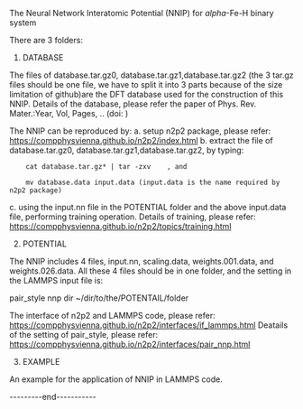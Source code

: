 The Neural Network Interatomic Potential (NNIP) for $alpha$-Fe-H binary system

There are 3 folders:

1. DATABASE

 The files of database.tar.gz0, database.tar.gz1,database.tar.gz2 (the 3 tar.gz files should be one file, we have to split it into 3 parts because of the size limitation of github)are the DFT database used for the construction of this NNIP.
 Details of the database, please refer the paper of Phys. Rev. Mater.:Year,  Vol,  Pages, .. (doi:          )

 The NNIP can be reproduced by:
 a. setup n2p2 package, please refer:  https://compphysvienna.github.io/n2p2/index.html
 b. extract the file of database.tar.gz0, database.tar.gz1,database.tar.gz2, by typing: 
 
        cat database.tar.gz* | tar -zxv    , and
        
        mv database.data input.data (input.data is the name required by n2p2 package)
        
 c. using the input.nn file in the POTENTIAL folder and the above input.data file, performing training operation. 
    Details of training, please refer:  https://compphysvienna.github.io/n2p2/topics/training.html
 
2. POTENTIAL

 The NNIP includes 4 files, input.nn, scaling.data, weights.001.data, and weights.026.data.
 All these 4 files should be in one folder, and the setting in the LAMMPS input file is: 

 pair_style      nnp     dir  ~/dir/to/the/POTENTAIL/folder
 
 The interface of n2p2 and LAMMPS code, please refer: https://compphysvienna.github.io/n2p2/interfaces/if_lammps.html
 Deatails of the setting of pair_style, please refer: https://compphysvienna.github.io/n2p2/interfaces/pair_nnp.html

3. EXAMPLE

 An example for the application of NNIP in LAMMPS code.

---------end-----------
